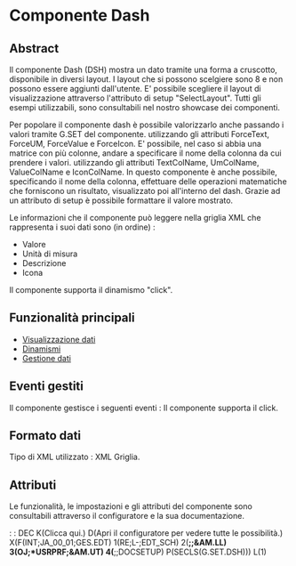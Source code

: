 # Componente Dash

## Abstract
Il componente Dash (DSH) mostra un dato tramite una forma a cruscotto, disponibile in diversi layout.
I layout che si possono scelgiere sono 8 e non possono essere aggiunti dall'utente.
E' possibile scegliere il layout di visualizzazione attraverso l'attributo di setup "SelectLayout".
Tutti gli esempi utilizzabili, sono consultabili nel nostro showcase dei componenti.

Per popolare il componente dash è possibile valorizzarlo anche passando i valori tramite G.SET del componente. utilizzando gli attributi ForceText, ForceUM, ForceValue e ForceIcon.
E' possibile, nel caso si abbia una matrice con più colonne, andare a specificare il nome della colonna da cui prendere i valori. utilizzando gli attributi TextColName, UmColName, ValueColName e IconColName.
In questo componente è anche possibile, specificando il nome della colonna, effettuare delle operazioni matematiche che forniscono un risultato, visualizzato poi all'interno del dash.
Grazie ad un attributo di setup è possibile formattare il valore mostrato.

Le informazioni che il componente può leggere nella griglia XML che rappresenta i suoi dati  sono (in ordine) : 
- Valore
- Unità di misura
- Descrizione
- Icona

Il componente supporta il dinamismo "click".


## Funzionalità principali
- [Visualizzazione dati](Sorgenti/DOC/TA/B£AMO/LOCDSH_F01)
- [Dinamismi](Sorgenti/DOC/TA/B£AMO/LOCDSH_F02)
- [Gestione dati](Sorgenti/DOC/TA/B£AMO/LOCDSH_F03)

## Eventi gestiti
Il componente gestisce i seguenti eventi : 
Il componente supporta il click.

## Formato dati
Tipo di XML utilizzato :  XML Griglia.

## Attributi
Le funzionalità, le impostazioni e gli attributi del componente sono consultabili attraverso il configuratore e la sua documentazione.

 :  : DEC K(Clicca qui.) D(Apri il configuratore per vedere tutte le possibilità.) X(F(INT;JA_00_01;GES.EDT) 1(RE;L-;EDT_SCH) 2(**;;&AM.LL) 3(OJ;*USRPRF;&AM.UT) 4(**;;DOCSETUP) P(SECLS(G.SET.DSH))) L(1)

